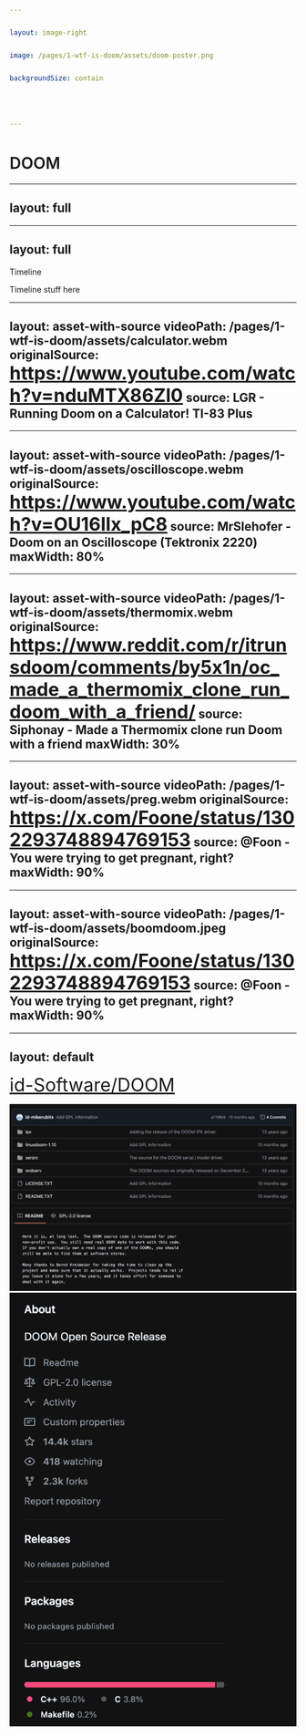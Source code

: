 ```yaml
---
layout: image-right
image: /pages/1-wtf-is-doom/assets/doom-poster.png
backgroundSize: contain

---
```

<div class="flex w-full h-full items-center justify-center">
    <h1 class="doom-gradient">DOOM</h1>
</div>

<style>
h1 {
    font-weight: 600;
}
</style>
---
layout: full
---
<SlidevVideo autoplay autoreset="slide" border="rounded">
  <source src="/pages/1-wtf-is-doom/assets/doom_gameplay.mp4" type="video/mp4" />
</SlidevVideo>


---
layout: full
---
Timeline

Timeline stuff here


---
layout: asset-with-source
videoPath: /pages/1-wtf-is-doom/assets/calculator.webm
originalSource: https://www.youtube.com/watch?v=nduMTX86Zl0
source: LGR - Running Doom on a Calculator! TI-83 Plus
---

---
layout: asset-with-source
videoPath: /pages/1-wtf-is-doom/assets/oscilloscope.webm
originalSource: https://www.youtube.com/watch?v=OU16lIx_pC8
source: MrSlehofer - Doom on an Oscilloscope (Tektronix 2220)
maxWidth: 80%
---

---
layout: asset-with-source
videoPath: /pages/1-wtf-is-doom/assets/thermomix.webm
originalSource: https://www.reddit.com/r/itrunsdoom/comments/by5x1n/oc_made_a_thermomix_clone_run_doom_with_a_friend/
source: Siphonay - Made a Thermomix clone run Doom with a friend
maxWidth: 30%
---


---
layout: asset-with-source
videoPath: /pages/1-wtf-is-doom/assets/preg.webm
originalSource: https://x.com/Foone/status/1302293748894769153
source: @Foon - You were trying to get pregnant, right?
maxWidth: 90%
---

---
layout: asset-with-source
videoPath: /pages/1-wtf-is-doom/assets/boomdoom.jpeg
originalSource: https://x.com/Foone/status/1302293748894769153
source: @Foon - You were trying to get pregnant, right?
maxWidth: 90%
---


---
layout: default
---

<div class="flex w-full  items-center justify-center">

<mdi-github class="github-icon"/>   [id-Software/DOOM](https://github.com/id-Software/DOOM)

</div>

<img absolute class="bottom-0 left-10"  src="/pages/1-wtf-is-doom/assets/doom_github_source_only.png" w-150/>
<img absolute class="bottom-0 right-10"  src="/pages/1-wtf-is-doom/assets/doom_github_about.png" h-100/>

<style>
a {
    font-size: 2rem
}

.github-icon {
    height: 30px;
    width: 30px;
    margin-right: 10px;
}
</style>
